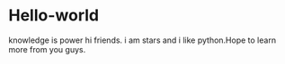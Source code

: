 # Hello-world
knowledge is power
hi friends.
i am stars and i like python.Hope to learn more from you guys.
